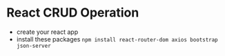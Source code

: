 # React CRUD Operation

- create your react app
- install these packages
  `npm install react-router-dom axios bootstrap json-server`
